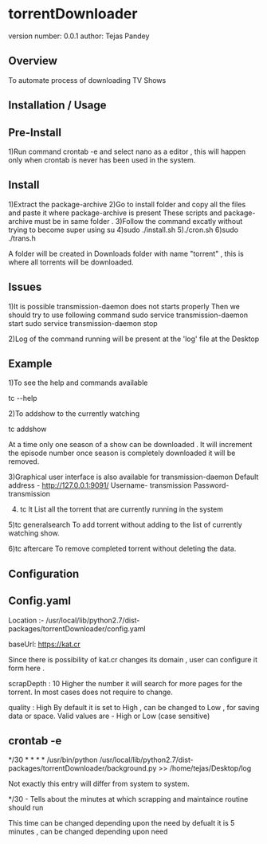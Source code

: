 torrentDownloader
===============================

version number: 0.0.1
author: Tejas Pandey

Overview
--------

To automate process of downloading TV Shows

Installation / Usage
--------------------

Pre-Install
-----------
1)Run command crontab -e and select nano as a editor , this will happen only when crontab is never has been used 
  in the system.


Install
-----------
1)Extract the package-archive
2)Go to install folder and copy all the files and paste it where package-archive is present
  These scripts and package-archive must be in same folder .
3)Follow the command excatly without trying to become super using su 
4)sudo ./install.sh
5)./cron.sh
6)sudo ./trans.h

A folder will be created in Downloads folder with name "torrent" , this is where
all torrents will be downloaded.

    
Issues
------------
1)It is possible transmission-daemon does not starts properly
  Then we should try to use following command
  sudo service transmission-daemon start
  sudo service transmission-daemon stop

2)Log of the command running will be present at the 'log' file at the Desktop 

Example
-------

1)To see the help and commands available

tc --help

2)To addshow to the currently watching

tc addshow

At a time only one season of a show can be downloaded . It will increment 
the episode number once season is completely downloaded it will be removed.

3)Graphical user interface is also available for transmission-daemon
  Default address - http://127.0.0.1:9091/
  Username- transmission
  Password- transmission

4) tc lt
  List all the torrent that are currently running in the system

5)tc generalsearch
  To add torrent without adding to the list of currently watching show.

6)tc aftercare
  To remove completed torrent without deleting the data.


Configuration
----------------

Config.yaml
-----------
Location :- /usr/local/lib/python2.7/dist-packages/torrentDownloader/config.yaml

baseUrl: https://kat.cr

Since there is possibility of kat.cr changes its domain , user can configure it form here .

scrapDepth : 10
Higher the number it will search for more pages for the torrent. In most cases does not require 
to change.

quality : High
By default it is set to High , can be changed to Low , for saving data or space.
Valid values are - High or Low (case sensitive)


crontab -e 
-----------
*/30 * * * *  /usr/bin/python /usr/local/lib/python2.7/dist-packages/torrentDownloader/background.py >> /home/tejas/Desktop/log

Not exactly this entry will differ from system to system.

*/30 - Tells about the minutes at which scrapping and maintaince routine should run

This time can be changed depending upon the need by defualt it is 5 minutes , can be changed depending upon need


 
